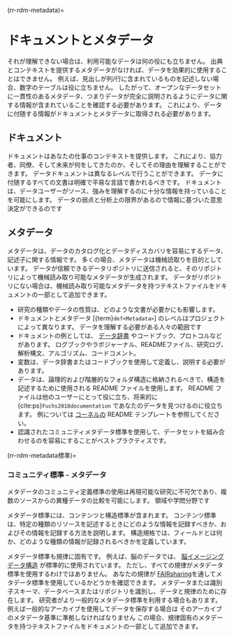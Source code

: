 (rr-rdm-metadata)=
# ドキュメントとメタデータ

それが理解できない場合は、利用可能なデータは何の役にも立ちません。 出典とコンテキストを提供するメタデータがなければ、データを効果的に使用することはできません。 例えば、見出しが列/行に含まれているものを記述しない場合、数字のテーブルは役に立ちません。 したがって、オープンなデータセットに一貫性のあるメタデータ、つまりデータが完全に説明されるようにデータに関する情報が含まれていることを確認する必要があります。 これにより、データに付随する情報がドキュメントとメタデータに取得される必要があります。

## ドキュメント

ドキュメントはあなたの仕事のコンテキストを提供します。 これにより、協力者、同僚、そして未来が何をしてきたのか、そしてその理由を理解することができます。 データドキュメントは異なるレベルで行うことができます。 データに付随するすべての文書は明確で平易な言語で書かれるべきです。 ドキュメントは、データユーザーがソース、強みを理解するのに十分な情報を持っていることを可能にします。 データの弱点と分析上の限界があるので情報に基づいた意思決定ができるのです

## メタデータ

メタデータは、データのカタログ化とデータディスカバリを容易にするデータ、記述子に関する情報です。 多くの場合、メタデータは機械読取りを目的としています。 データが信頼できるデータリポジトリに送信されると、そのリポジトリによって機械読み取り可能なメタデータが生成されます。 データがリポジトリにない場合は、機械読み取り可能なメタデータを持つテキストファイルをドキュメントの一部として追加できます。

- 研究の種類やデータの性質は、どのような文書が必要かにも影響します。
- ドキュメントとメタデータ [{term}`def<Metadata>`] のレベルはプロジェクトによって異なります。 データを理解する必要がある人々の範囲です
- ドキュメントの例としては、 [データ辞書](https://help.osf.io/hc/en-us/articles/360019739054-How-to-Make-a-Data-Dictionary) やコードブック、プロトコルなどがあります。 ログブックやラボジャーナル、READMEファイル、研究ログ、解析構文、アルゴリズム、コードコメント。
- 変数は、データ辞書またはコードブックを使用して定義し、説明する必要があります。
- データは、論理的および階層的なフォルダ構造に格納されるべきで、構造を記述するために使用される README ファイルを使用します。 README ファイルは他のユーザーにとって役に立ち、将来的に {cite:ps}`Fuchs2018documentation` であなたのデータを見つけるのに役立ちます。 例については [コーネルの](https://cornell.app.box.com/v/ReadmeTemplate) README テンプレートを参照してください。
- 認識されたコミュニティメタデータ標準を使用して、データセットを組み合わせるのを容易にすることがベストプラクティスです。

(rr-rdm-metadata標準)=
### コミュニティ標準 - メタデータ

メタデータのコミュニティ定義標準の使用は再現可能な研究に不可欠であり、複数のソースからの異種データの比較を可能にします。 領域や学問分野です

メタデータ標準には、コンテンツと構造標準が含まれます。 コンテンツ標準は、特定の種類のリソースを記述するときにどのような情報を記録すべきか、およびその情報を記録する方法を説明します。 構造規格では、フィールドとは何か、どのような種類の情報が記録されるべきかを定義しています。

メタデータ標準も規律に固有です。 例えば、脳のデータでは、 [脳イメージングデータ構造](https://doi.org/10.25504/FAIRsharing.rd1j6t) が標準的に使用されています。 ただし、すべての規律がメタデータ標準を使用するわけではありません。 あなたの規律が [FAIRsharing](https://fairsharing.org/)を通してメタデータ標準を使用しているかどうかを確認できます。 メタデータまたは識別子スキーマ、データベースまたはリポジトリを識別し、データと規律のために存在します。 研究者がより一般的なメタデータ標準を利用する場合もあります。 例えば一般的なアーカイブを使用してデータを保存する場合は そのアーカイブのメタデータ基準に準拠しなければなりません この場合、規律固有のメタデータを持つテキストファイルをドキュメントの一部として追加できます。
